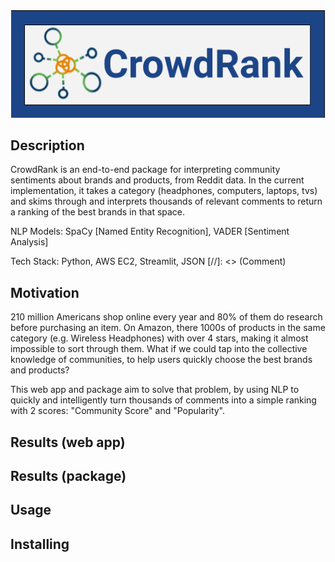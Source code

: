 <div style='text-align:center'><img src='static/CrowdRank_Logo.png'></div>

## Description
CrowdRank is an end-to-end package for interpreting community sentiments about brands and products, from Reddit data. In the current implementation, it takes a category (headphones, computers, laptops, tvs) and skims through and interprets thousands of relevant comments to return a ranking of the best brands in that space.

NLP Models: SpaCy [Named Entity Recognition], VADER [Sentiment Analysis]

Tech Stack: Python, AWS EC2, Streamlit, JSON
[//]: <> (Comment)

## Motivation
210 million Americans shop online every year and 80% of them do research before purchasing an item. On Amazon, there 1000s of products in the same category (e.g. Wireless Headphones) with over 4 stars, making it almost impossible to sort through them. What if we could tap into the collective knowledge of communities, to help users quickly choose the best brands and products?

This web app and package aim to solve that problem, by using NLP to quickly and intelligently turn thousands of comments into a simple ranking with 2 scores: "Community Score" and "Popularity".

## Results (web app)

## Results (package)

## Usage


## Installing

